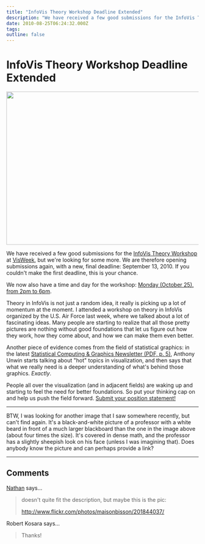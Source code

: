 ```yaml
---
title: "InfoVis Theory Workshop Deadline Extended"
description: "We have received a few good submissions for the InfoVis Theory Workshop at VisWeek, but we're looking for some more. We are therefore opening submissions again, with a new, final deadline: September 13, 2010. If you couldn't make the first deadline, this is your chance."
date: 2010-08-25T06:24:32.000Z
tags: 
outline: false
---
```


# InfoVis Theory Workshop Deadline Extended

<a href="http://eagereyes.org/blog/2010/infovis-theory-workshop-deadline-extended"><img src="http://eagereyes.org/media/2010/maths.jpg" alt="" width="560" height="401" /></a>

We have received a few good submissions for the <a href="http://eagereyes.org/infovis-theory-workshop">InfoVis Theory Workshop</a> at <a href="http://vis.computer.org/VisWeek2010/">VisWeek</a>, but we're looking for some more. We are therefore opening submissions again, with a new, final deadline: September 13, 2010. If you couldn't make the first deadline, this is your chance.<!--more-->

We now also have a time and day for the workshop: <a href="http://www.facebook.com/event.php?eid=113280158726509">Monday (October 25), from 2pm to 6pm</a>.

Theory in InfoVis is not just a random idea, it really is picking up a lot of momentum at the moment. I attended a workshop on theory in InfoVis organized by the U.S. Air Force last week, where we talked about a lot of fascinating ideas. Many people are starting to realize that all those pretty pictures are nothing without good foundations that let us figure out how they work, how they come about, and how we can make them even better.

Another piece of evidence comes from the field of statistical graphics: in the latest <a href="http://stat-computing.org/newsletter/issues/scgn-21-1.pdf">Statistical Computing &amp; Graphics Newsletter (PDF, p. 5)</a>, Anthony Unwin starts talking about "hot" topics in visualization, and then says that what we really need is a deeper understanding of what's behind those graphics. <em>Exactly</em>.

People all over the visualization (and in adjacent fields) are waking up and starting to feel the need for better foundations. So put your thinking cap on and help us push the field forward. <a href="http://eagereyes.org/infovis-theory-workshop">Submit your position statement!</a>

<hr />

BTW, I was looking for another image that I saw somewhere recently, but can't find again. It's a black-and-white picture of a professor with a white beard in front of a much larger blackboard than the one in the image above (about four times the size). It's covered in dense math, and the professor has a slightly sheepish look on his face (unless I was imagining that). Does anybody know the picture and can perhaps provide a link?


---
## Comments

<a href="http://flowingdata.com" rel="nofollow noopener" target="_blank">Nathan</a> says…
>	doesn't quite fit the description, but maybe this is the pic:
>	
>	http://www.flickr.com/photos/maisonbisson/201844037/

Robert Kosara says…
>	Thanks!


